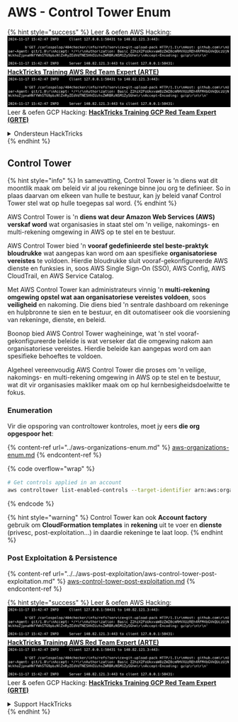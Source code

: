 # AWS - Control Tower Enum

{% hint style="success" %}
Leer & oefen AWS Hacking:<img src="../../../../.gitbook/assets/image (1).png" alt="" data-size="line">[**HackTricks Training AWS Red Team Expert (ARTE)**](https://training.hacktricks.xyz/courses/arte)<img src="../../../../.gitbook/assets/image (1).png" alt="" data-size="line">\
Leer & oefen GCP Hacking: <img src="../../../../.gitbook/assets/image (2).png" alt="" data-size="line">[**HackTricks Training GCP Red Team Expert (GRTE)**<img src="../../../../.gitbook/assets/image (2).png" alt="" data-size="line">](https://training.hacktricks.xyz/courses/grte)

<details>

<summary>Ondersteun HackTricks</summary>

* Kyk na die [**subskripsie planne**](https://github.com/sponsors/carlospolop)!
* **Sluit aan by die** 💬 [**Discord groep**](https://discord.gg/hRep4RUj7f) of die [**telegram groep**](https://t.me/peass) of **volg** ons op **Twitter** 🐦 [**@hacktricks\_live**](https://twitter.com/hacktricks\_live)**.**
* **Deel hacking truuks deur PRs in te dien na die** [**HackTricks**](https://github.com/carlospolop/hacktricks) en [**HackTricks Cloud**](https://github.com/carlospolop/hacktricks-cloud) github repos.

</details>
{% endhint %}

## Control Tower

{% hint style="info" %}
In samevatting, Control Tower is 'n diens wat dit moontlik maak om beleid vir al jou rekeninge binne jou org te definieer. So in plaas daarvan om elkeen van hulle te bestuur, kan jy beleid vanaf Control Tower stel wat op hulle toegepas sal word.
{% endhint %}

AWS Control Tower is 'n **diens wat deur Amazon Web Services (AWS) verskaf word** wat organisasies in staat stel om 'n veilige, nakomings- en multi-rekening omgewing in AWS op te stel en te bestuur.

AWS Control Tower bied 'n **vooraf gedefinieerde stel beste-praktyk bloudrukke** wat aangepas kan word om aan spesifieke **organisatoriese vereistes** te voldoen. Hierdie bloudrukke sluit vooraf-gekonfigureerde AWS dienste en funksies in, soos AWS Single Sign-On (SSO), AWS Config, AWS CloudTrail, en AWS Service Catalog.

Met AWS Control Tower kan administrateurs vinnig 'n **multi-rekening omgewing opstel wat aan organisatoriese vereistes voldoen**, soos **veiligheid** en nakoming. Die diens bied 'n sentrale dashboard om rekeninge en hulpbronne te sien en te bestuur, en dit outomatiseer ook die voorsiening van rekeninge, dienste, en beleid.

Boonop bied AWS Control Tower wagheininge, wat 'n stel vooraf-gekonfigureerde beleide is wat verseker dat die omgewing nakom aan organisatoriese vereistes. Hierdie beleide kan aangepas word om aan spesifieke behoeftes te voldoen.

Algeheel vereenvoudig AWS Control Tower die proses om 'n veilige, nakomings- en multi-rekening omgewing in AWS op te stel en te bestuur, wat dit vir organisasies makliker maak om op hul kernbesigheidsdoelwitte te fokus.

### Enumeration

Vir die opsporing van controltower kontroles, moet jy eers **die org opgespoor het**:

{% content-ref url="../aws-organizations-enum.md" %}
[aws-organizations-enum.md](../aws-organizations-enum.md)
{% endcontent-ref %}

{% code overflow="wrap" %}
```bash
# Get controls applied in an account
aws controltower list-enabled-controls --target-identifier arn:aws:organizations::<acc_id>:ou/<ou-id>
```
{% endcode %}

{% hint style="warning" %}
Control Tower kan ook **Account factory** gebruik om **CloudFormation templates** in **rekening** uit te voer en **dienste** (privesc, post-exploitation...) in daardie rekeninge te laat loop.
{% endhint %}

### Post Exploitation & Persistence

{% content-ref url="../../aws-post-exploitation/aws-control-tower-post-exploitation.md" %}
[aws-control-tower-post-exploitation.md](../../aws-post-exploitation/aws-control-tower-post-exploitation.md)
{% endcontent-ref %}

{% hint style="success" %}
Leer & oefen AWS Hacking:<img src="../../../../.gitbook/assets/image (1).png" alt="" data-size="line">[**HackTricks Training AWS Red Team Expert (ARTE)**](https://training.hacktricks.xyz/courses/arte)<img src="../../../../.gitbook/assets/image (1).png" alt="" data-size="line">\
Leer & oefen GCP Hacking: <img src="../../../../.gitbook/assets/image (2).png" alt="" data-size="line">[**HackTricks Training GCP Red Team Expert (GRTE)**<img src="../../../../.gitbook/assets/image (2).png" alt="" data-size="line">](https://training.hacktricks.xyz/courses/grte)

<details>

<summary>Support HackTricks</summary>

* Kyk na die [**subscription plans**](https://github.com/sponsors/carlospolop)!
* **Sluit aan by die** 💬 [**Discord group**](https://discord.gg/hRep4RUj7f) of die [**telegram group**](https://t.me/peass) of **volg** ons op **Twitter** 🐦 [**@hacktricks\_live**](https://twitter.com/hacktricks\_live)**.**
* **Deel hacking truuks deur PRs in te dien na die** [**HackTricks**](https://github.com/carlospolop/hacktricks) en [**HackTricks Cloud**](https://github.com/carlospolop/hacktricks-cloud) github repos.

</details>
{% endhint %}
